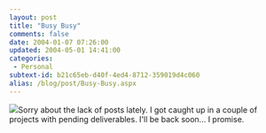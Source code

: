 ```yaml
---
layout: post
title: "Busy Busy"
comments: false
date: 2004-01-07 07:26:00
updated: 2004-05-01 14:41:00
categories:
 - Personal
subtext-id: b21c65eb-d40f-4ed4-8712-359019d4c060
alias: /blog/post/Busy-Busy.aspx
---
```



![](/weblog/content/binary/geek.jpg)Sorry about the lack of posts lately. I got caught up in a couple of projects with pending deliverables. I'll be back soon... I promise.
